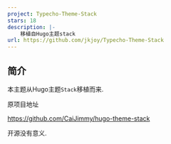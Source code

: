 ```yaml
---
project: Typecho-Theme-Stack
stars: 18
description: |-
    移植自Hugo主题stack
url: https://github.com/jkjoy/Typecho-Theme-Stack
---
```


## 简介

本主题从Hugo主题`Stack`移植而来.

原项目地址

https://github.com/CaiJimmy/hugo-theme-stack

开源没有意义.
